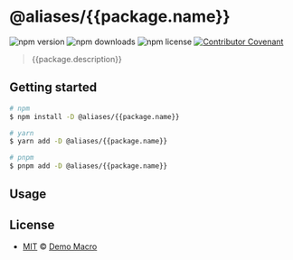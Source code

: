 # @aliases/{{package.name}}

![npm version](https://img.shields.io/npm/v/@aliases/{{package.name}})
![npm downloads](https://img.shields.io/npm/dw/@aliases/{{package.name}})
![npm license](https://img.shields.io/npm/l/@aliases/{{package.name}})
[![Contributor Covenant](https://img.shields.io/badge/Contributor%20Covenant-2.1-4baaaa.svg)](https://www.contributor-covenant.org/version/2/1/code_of_conduct/)

> {{package.description}}

## Getting started

```bash
# npm
$ npm install -D @aliases/{{package.name}}

# yarn
$ yarn add -D @aliases/{{package.name}}

# pnpm
$ pnpm add -D @aliases/{{package.name}}
```

## Usage

## License

- [MIT](LICENSE) &copy; [Demo Macro](https://imst.xyz/)
